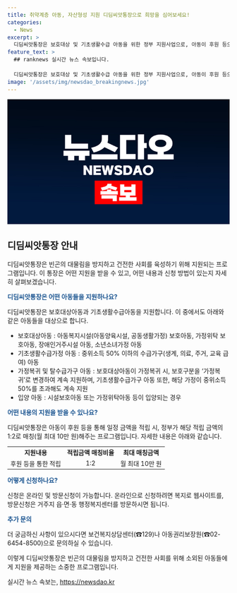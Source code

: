 ```yaml
---
title: 취약계층 아동, 자산형성 지원 디딤씨앗통장으로 희망을 심어보세요!
categories:
  - News
excerpt: >
  디딤씨앗통장은 보호대상 및 기초생활수급 아동을 위한 정부 지원사업으로, 아동이 후원 등으로 일정 금액을 적립하면 정부가 그 금액의 1:2로 매칭해 적립해주는 프로그램이다. 서울시의 다른 아동 지원 사업과 중복지원은 불가하며, 입양 아동의 경우에는 특별한 지원 방법이 적용된다. 누구나 온라인이나 방문을 통해 신청할 수 있으며, 자세한 사항은 보건복지상담센터나 아동권리보장원으로 문의할 수 있다.
feature_text: >
  ## ranknews 실시간 뉴스 속보입니다.

  디딤씨앗통장은 보호대상 및 기초생활수급 아동을 위한 정부 지원사업으로, 아동이 후원 등으로 일정 금액을 적립하면 정부가 그 금액의 1:2로 매칭해 적립해주는 프로그램이다. 서울시의 다른 아동 지원 사업과 중복지원은 불가하며, 입양 아동의 경우에는 특별한 지원 방법이 적용된다. 누구나 온라인이나 방문을 통해 신청할 수 있으며, 자세한 사항은 보건복지상담센터나 아동권리보장원으로 문의할 수 있다.
image: '/assets/img/newsdao_breakingnews.jpg'
---
```


<p><img src="/assets/img/newsdao_breakingnews.jpg" alt="ranknews 속보" /></p>

<h2 data-ke-size="size26">디딤씨앗통장 안내</h2>

<p>디딤씨앗통장은 빈곤의 대물림을 방지하고 건전한 사회를 육성하기 위해 지원되는 프로그램입니다. 이 통장은 어떤 지원을 받을 수 있고, 어떤 내용과 신청 방법이 있는지 자세히 살펴보겠습니다.</p>

<p data-ke-size="size16"><b><span style="color: #1a5490;">디딤씨앗통장은 어떤 아동들을 지원하나요?</span></b></p>

<p>디딤씨앗통장은 보호대상아동과 기초생활수급아동을 지원합니다. 이 중에서도 아래와 같은 아동들을 대상으로 합니다.</p>

<ul>
  <li>보호대상아동 : 아동복지시설(아동양육시설, 공동생활가정) 보호아동, 가정위탁 보호아동, 장애인거주시설 아동, 소년소녀가정 아동</li>
  <li>기초생활수급가정 아동 : 중위소득 50% 이하의 수급가구(생계, 의료, 주거, 교육 급여) 아동</li>
  <li>가정복귀 및 탈수급가구 아동 : 보호대상아동이 가정복귀 시, 보호구분을 ‘가정복귀’로 변경하여 계속 지원하며, 기초생활수급가구 아동 또한, 해당 가정이 중위소득 50%를 초과해도 계속 지원</li>
  <li>입양 아동 : 시설보호아동 또는 가정위탁아동 등이 입양되는 경우</li>
</ul>

<p data-ke-size="size16"><b><span style="color: #1a5490;">어떤 내용의 지원을 받을 수 있나요?</span></b></p>

<p>디딤씨앗통장은 아동이 후원 등을 통해 일정 금액을 적립 시, 정부가 해당 적립 금액의 1:2로 매칭(월 최대 10만 원)해주는 프로그램입니다. 자세한 내용은 아래와 같습니다.</p>

<table>
  <tr>
    <td style="text-align: center; height: 17px;"><b>지원내용</b></td>
    <td style="text-align: center; height: 17px;"><b>적립금액 매칭비율</b></td>
    <td style="text-align: center; height: 17px;"><b>최대 매칭금액</b></td>
  </tr>
  <tr>
    <td style="text-align: center; height: 17px;">후원 등을 통한 적립</td>
    <td style="text-align: center; height: 17px;">1:2</td>
    <td style="text-align: center; height: 17px;">월 최대 10만 원</td>
  </tr>
</table>

<p data-ke-size="size16"><b><span style="color: #1a5490;">어떻게 신청하나요?</span></b></p>

<p>신청은 온라인 및 방문신청이 가능합니다. 온라인으로 신청하려면 복지로 웹사이트를, 방문신청은 거주지 읍·면·동 행정복지센터를 방문하시면 됩니다.</p>

<p data-ke-size="size16"><b><span style="color: #1a5490;">추가 문의</span></b></p>

<p>더 궁금하신 사항이 있으시다면 보건복지상담센터(☎129)나 아동권리보장원(☎02-6454-8500)으로 문의하실 수 있습니다. </p>

<p>이렇게 디딤씨앗통장은 빈곤의 대물림을 방지하고 건전한 사회를 위해 소외된 아동들에게 지원을 제공하는 소중한 프로그램입니다.</p>
실시간 뉴스 속보는, <a href="https://newsdao.kr" rel="dofollow">https://newsdao.kr</a>


